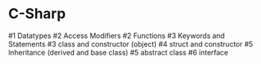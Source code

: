 # C-Sharp

#1 Datatypes
#2 Access Modifiers
#2 Functions
#3 Keywords and Statements
#3 class and constructor (object)
#4 struct and constructor
#5 Inheritance (derived and base class) 
#5 abstract class
#6 interface
